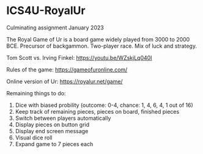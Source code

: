 # ICS4U-RoyalUr
Culminating assignment January 2023

The Royal Game of Ur is a board game widely played from 3000 to 2000 BCE. Precursor of backgammon.
Two-player race. Mix of luck and strategy.

Tom Scott vs. Irving Finkel:
https://youtu.be/WZskjLq040I

Rules of the game:
https://gameofuronline.com/

Online version of Ur:
https://royalur.net/game/

Remaining things to do:
1. Dice with biased probility (outcome: 0-4, chance: 1, 4, 6, 4, 1 out of 16)
2. Keep track of remaining pieces, pieces on board, finished pieces
3. Switch between players automatically
4. Display pieces on button grid
5. Display end screen message
6. Visual dice roll
7. Expand game to 7 pieces each
